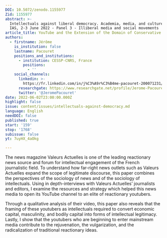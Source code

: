 ```yaml
---
DOI: 10.5072/zenodo.1155977
Zid: 1155977
abstract: >-
  Intellectuals against liberal democracy. Academia, media, and culture, Paris
  IAS, 2-3 June 2022 - Panel 3 - Illiberal media and social movements
article_title: YouTube and the Extension of the Domain of Conservative News and Ideas
authors:
  - firstname: Jérôme
    is_institution: false
    lastname: Pacouret
    positions_and_institutions:
      - institution: CESSP-CNRS, France
        positions:
          - ''
    social_channels:
      linkedin: >-
        https://fr.linkedin.com/in/j%C3%A9r%C3%B4me-pacouret-200071231/en?trk=people-guest_people_search-card
      researchgate: https://www.researchgate.net/profile/Jerome-Pacouret
      twitter: '@JeromePacouret'
date: 2022-06-02T23:00:00.000Z
highlight: false
issue: content/issues/intellectuals-against-democracy.md
language: English
needDOI: false
published: true
start: '159'
stop: '1768'
subissue: false
yt: 7uyHX_4aOkg

---
```


The news magazine Valeurs Actuelles is one of the leading reactionary news source and forum for intellectual engagement of the French journalistic field. To understand how far-right news outlets such as Valeurs Actuelles expand the scope of legitimate discourse, this paper combines the perspectives of the sociology of news and of the sociology of intellectuals. Using in depth-interviews with Valeurs Actuelles’ journalists and editors, I examine the resources and strategy which helped this news media to open its YouTube channel to an elite of reactionary youtubers. 

Through a qualitative analysis of their video, this paper also reveals that the framing of these youtubers as intellectuals required to convert economic capital, masculinity, and bodily capital into forms of intellectual legitimacy. Lastly, I show that the youtubers who are beginning to enter mainstream media contribute to the rejuvenation, the vulgarization, and the radicalization of traditional reactionary ideas.

<Youtube yt="7uyHX_4aOkg" caption="YouTube and the extension of the domain of conservative news and ideas" start="159" stop="1768"></Youtube>